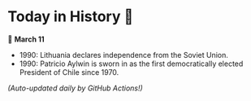 # Today in History 📅

📅 **March 11**

- 1990: Lithuania declares independence from the Soviet Union.
- 1990: Patricio Aylwin is sworn in as the first democratically elected President of Chile since 1970.

*(Auto-updated daily by GitHub Actions!)*
